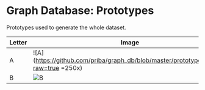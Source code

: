 # Graph Database: Prototypes

Prototypes used to generate the whole dataset.


| Letter  | Image |
| ------------- | ------------- |
| A  | ![A](https://github.com/priba/graph_db/blob/master/prototypes/A.png?raw=true =250x)  |
| B  | ![B](https://github.com/priba/graph_db/blob/master/prototypes/B.png?raw=true) |
